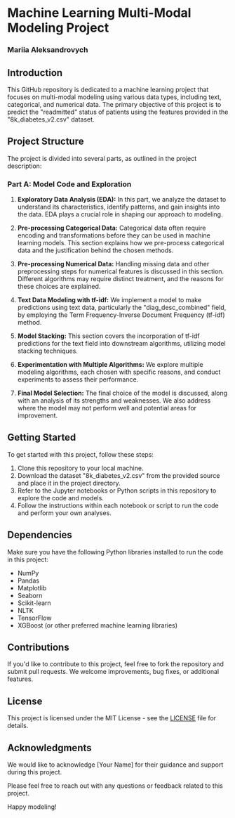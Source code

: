 # Machine Learning Multi-Modal Modeling Project
### Mariia Aleksandrovych

## Introduction
This GitHub repository is dedicated to a machine learning project that focuses on multi-modal modeling using various data types, including text, categorical, and numerical data. The primary objective of this project is to predict the "readmitted" status of patients using the features provided in the "8k_diabetes_v2.csv" dataset.

## Project Structure
The project is divided into several parts, as outlined in the project description:

### Part A: Model Code and Exploration
1. **Exploratory Data Analysis (EDA):** In this part, we analyze the dataset to understand its characteristics, identify patterns, and gain insights into the data. EDA plays a crucial role in shaping our approach to modeling.

2. **Pre-processing Categorical Data:** Categorical data often require encoding and transformations before they can be used in machine learning models. This section explains how we pre-process categorical data and the justification behind the chosen methods.

3. **Pre-processing Numerical Data:** Handling missing data and other preprocessing steps for numerical features is discussed in this section. Different algorithms may require distinct treatment, and the reasons for these choices are explained.

4. **Text Data Modeling with tf-idf:** We implement a model to make predictions using text data, particularly the "diag_desc_combined" field, by employing the Term Frequency-Inverse Document Frequency (tf-idf) method.

5. **Model Stacking:** This section covers the incorporation of tf-idf predictions for the text field into downstream algorithms, utilizing model stacking techniques.

6. **Experimentation with Multiple Algorithms:** We explore multiple modeling algorithms, each chosen with specific reasons, and conduct experiments to assess their performance.

7. **Final Model Selection:** The final choice of the model is discussed, along with an analysis of its strengths and weaknesses. We also address where the model may not perform well and potential areas for improvement.

## Getting Started
To get started with this project, follow these steps:

1. Clone this repository to your local machine.
2. Download the dataset "8k_diabetes_v2.csv" from the provided source and place it in the project directory.
3. Refer to the Jupyter notebooks or Python scripts in this repository to explore the code and models.
4. Follow the instructions within each notebook or script to run the code and perform your own analyses.

## Dependencies
Make sure you have the following Python libraries installed to run the code in this project:

- NumPy
- Pandas
- Matplotlib
- Seaborn
- Scikit-learn
- NLTK
- TensorFlow
- XGBoost (or other preferred machine learning libraries)

## Contributions
If you'd like to contribute to this project, feel free to fork the repository and submit pull requests. We welcome improvements, bug fixes, or additional features.

## License
This project is licensed under the MIT License - see the [LICENSE](LICENSE) file for details.

## Acknowledgments
We would like to acknowledge [Your Name] for their guidance and support during this project.

Please feel free to reach out with any questions or feedback related to this project.

Happy modeling!

